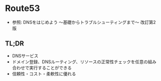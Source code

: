 # Route53
- 参照: DNSをはじめよう ～基礎からトラブルシューティングまで～ 改訂第2版

## TL;DR
- DNSサービス
- ドメイン登録、DNSルーティング、リソースの正常性チェックを任意の組み合わせで実行することができる
- 信頼性・コスト・柔軟性に優れる
